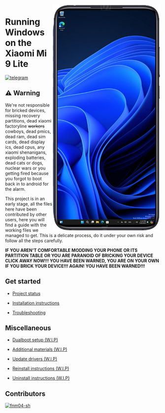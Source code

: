 <img align="right" src="https://github.com/fnm04-sh/woa-pyxis/blob/main/Picsart_24-09-28_14-35-32-946.png" width="350" alt="Windows 11 running on pyxis">

# Running Windows on the Xiaomi Mi 9 Lite
[![telegram](https://img.shields.io/badge/chat-telegram-brightgreen.svg?logo=telegram&style=flat-square)](https://t.me/WinOnMIX2S)

## ⚠️ Warning
We're not responsible for bricked devices, missing recovery partitions, dead xiaomi factoryline ~~workers~~ cowboys, dead pmics, dead ram, dead sim cards, dead display ics, dead cpus, any xiaomi shenanigans, exploding batteries, dead cats or dogs, nuclear wars or you getting fired because you forgot to boot back in to android for the alarm.

This project is in an early stage, all the files here have been contributed by other users, here you will find a guide with the working files we managed to get. This is a delicate process, do it under your own risk and follow all the steps carefully.

**IF YOU AREN'T COMFORTABLE MODDING YOUR PHONE OR ITS PARTITION TABLE OR YOU ARE PARANOID OF BRICKING YOUR DEVICE CLICK AWAY NOW!!! YOU HAVE BEEN WARNED, YOU ARE ON YOUR OWN IF YOU BRICK YOUR DEVICE!!! AGAIN! YOU HAVE BEEN WARNED!!!**


## Get started
- [Project status](guide/status.md)

- [Installation instructions](guide/1-partition.md)

- [Troubleshooting](guide/troubleshooting.md)


## Miscellaneous
- [Dualboot setup (W.I.P)](guide/dualboot.md)

- [Additional materials (W.I.P)](guide/materials.md)

- [Update drivers (W.I.P)](guide/update.md)

- [Reinstall instructions (W.I.P)](guide/reinstall.md)

- [Uninstall instructions (W.I.P)](guide/uninstall.md)


## Contributors

[<img alt="fnm04-sh" src="https://images.weserv.nl/?url=https://avatars.githubusercontent.com/u/91214755?v=4&w=45&fit=cover&mask=circle&maxage=7d" />](https://github.com/fnm04-sh)